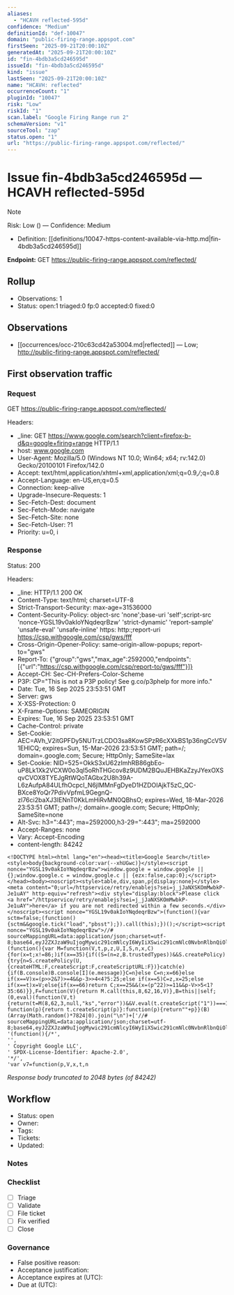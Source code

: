 ```yaml
---
aliases:
  - "HCAVH reflected-595d"
confidence: "Medium"
definitionId: "def-10047"
domain: "public-firing-range.appspot.com"
firstSeen: "2025-09-21T20:00:10Z"
generatedAt: "2025-09-21T20:00:10Z"
id: "fin-4bdb3a5cd246595d"
issueId: "fin-4bdb3a5cd246595d"
kind: "issue"
lastSeen: "2025-09-21T20:00:10Z"
name: "HCAVH: reflected"
occurrenceCount: "1"
pluginId: "10047"
risk: "Low"
riskId: "1"
scan.label: "Google Firing Range run 2"
schemaVersion: "v1"
sourceTool: "zap"
status.open: "1"
url: "https://public-firing-range.appspot.com/reflected/"
---
```


# Issue fin-4bdb3a5cd246595d — HCAVH reflected-595d

> [!Note]
> Risk: Low () — Confidence: Medium

- Definition: [[definitions/10047-https-content-available-via-http.md|fin-4bdb3a5cd246595d]]

**Endpoint:** GET https://public-firing-range.appspot.com/reflected/

## Rollup

- Observations: 1
- Status: open:1 triaged:0 fp:0 accepted:0 fixed:0

## Observations

- [[occurrences/occ-210c63cd42a53004.md|reflected]] — Low; http://public-firing-range.appspot.com/reflected/

## First observation traffic

### Request

GET https://public-firing-range.appspot.com/reflected/

Headers:
- _line: GET https://www.google.com/search?client=firefox-b-d&q=google+firing+range HTTP/1.1
- host: www.google.com
- User-Agent: Mozilla/5.0 (Windows NT 10.0; Win64; x64; rv:142.0) Gecko/20100101 Firefox/142.0
- Accept: text/html,application/xhtml+xml,application/xml;q=0.9,*/*;q=0.8
- Accept-Language: en-US,en;q=0.5
- Connection: keep-alive
- Upgrade-Insecure-Requests: 1
- Sec-Fetch-Dest: document
- Sec-Fetch-Mode: navigate
- Sec-Fetch-Site: none
- Sec-Fetch-User: ?1
- Priority: u=0, i

### Response

Status: 200

Headers:
- _line: HTTP/1.1 200 OK
- Content-Type: text/html; charset=UTF-8
- Strict-Transport-Security: max-age=31536000
- Content-Security-Policy: object-src 'none';base-uri 'self';script-src 'nonce-YGSL19v0akIoYNqdeqrBzw' 'strict-dynamic' 'report-sample' 'unsafe-eval' 'unsafe-inline' https: http:;report-uri https://csp.withgoogle.com/csp/gws/fff
- Cross-Origin-Opener-Policy: same-origin-allow-popups; report-to="gws"
- Report-To: {"group":"gws","max_age":2592000,"endpoints":[{"url":"https://csp.withgoogle.com/csp/report-to/gws/fff"}]}
- Accept-CH: Sec-CH-Prefers-Color-Scheme
- P3P: CP="This is not a P3P policy! See g.co/p3phelp for more info."
- Date: Tue, 16 Sep 2025 23:53:51 GMT
- Server: gws
- X-XSS-Protection: 0
- X-Frame-Options: SAMEORIGIN
- Expires: Tue, 16 Sep 2025 23:53:51 GMT
- Cache-Control: private
- Set-Cookie: AEC=AVh_V2itGPFDy5NUTrzLCDO3sa8KowSPzR6cXXkBS1p36ngCcV5V1EHlCQ; expires=Sun, 15-Mar-2026 23:53:51 GMT; path=/; domain=.google.com; Secure; HttpOnly; SameSite=lax
- Set-Cookie: NID=525=OkkS3xU62zImhRB86gbEo-uP8Lk1Xk2VCXW0o3qI5oRhTHGcov8z9UDM2BQuJEHBKaZzyJYexOXSqvCVOX8TYEJgRtWQoTAGbx2U8h39A-L6zAufpA84ULfhOcpcI_N6jlMMnFgDyeD1HZDOIAjkT5zC_QC-BXce8YoQr7PdivVpfmL9GegnQ-zl76ci2baXJ3IENnT0KkLmHiRvMN0QBhsO; expires=Wed, 18-Mar-2026 23:53:51 GMT; path=/; domain=.google.com; Secure; HttpOnly; SameSite=none
- Alt-Svc: h3=":443"; ma=2592000,h3-29=":443"; ma=2592000
- Accept-Ranges: none
- Vary: Accept-Encoding
- content-length: 84242

```http
<!DOCTYPE html><html lang="en"><head><title>Google Search</title><style>body{background-color:var(--xhUGwc)}</style><script nonce="YGSL19v0akIoYNqdeqrBzw">window.google = window.google || {};window.google.c = window.google.c || {ezx:false,cap:0};</script></head><body><noscript><style>table,div,span,p{display:none}</style><meta content="0;url=/httpservice/retry/enablejs?sei=j_jJaNXSKOmMwbkP-Je1uAY" http-equiv="refresh"><div style="display:block">Please click <a href="/httpservice/retry/enablejs?sei=j_jJaNXSKOmMwbkP-Je1uAY">here</a> if you are not redirected within a few seconds.</div></noscript><script nonce="YGSL19v0akIoYNqdeqrBzw">(function(){var sctm=false;(function(){sctm&&google.tick("load","pbsst");}).call(this);})();</script><script nonce="YGSL19v0akIoYNqdeqrBzw">//# sourceMappingURL=data:application/json;charset=utf-8;base64,eyJ2ZXJzaW9uIjogMywic291cmNlcyI6WyIiXSwic291cmNlc0NvbnRlbnQiOlsiICJdLCJuYW1lcyI6WyJjbG9zdXJlRHluYW1pY0J1dHRvbiJdLCJtYXBwaW5ncyI6IkFBQUE7QUFBQTtBQUFBO0FBQUE7QUFBQTtBQUFBO0FBQUEifQ==
(function(){var M=function(V,t,p,z,U,I,S,n,x,C){for(x=t;x!=86;)if(x==35){if((S=(n=z,B.trustedTypes))&&S.createPolicy){try{n=S.createPolicy(U,{createHTML:F,createScript:F,createScriptURL:F})}catch(e){if(B.console)B.console[I](e.message)}C=n}else C=n;x=66}else if(x==V)x=(p>>2&7)>=4&&p-3>>4<4?5:25;else if(x==5)C=z,x=25;else if(x==t)x=V;else{if(x==66)return C;x==25&&(x=(p^22)>=11&&p-V>>5<1?35:66)}},F=function(V){return M.call(this,8,62,16,V)},B=this||self;(0,eval)(function(V,t){return(t=M(8,62,3,null,"ks","error"))&&V.eval(t.createScript("1"))===1?function(p){return t.createScript(p)}:function(p){return""+p}}(B)(Array(Math.random()*7824|0).join("\n")+['//# sourceMappingURL=data:application/json;charset=utf-8;base64,eyJ2ZXJzaW9uIjogMywic291cmNlcyI6WyIiXSwic291cmNlc0NvbnRlbnQiOlsiICJdLCJuYW1lcyI6WyJjbG9zdXJlRHluYW1pY0J1dHRvbiJdLCJtYXBwaW5ncyI6IkFBQUE7QUFBQTtBQUFBO0FBQUE7QUFBQTtBQUFBO0FBQUEifQ==',
'(function(){/*',
'',
' Copyright Google LLC',
' SPDX-License-Identifier: Apache-2.0',
'*/',
'var v7=function(p,V,x,t,n
```

_Response body truncated to 2048 bytes (of 84242)_

## Workflow

- Status: open
- Owner: 
- Tags: 
- Tickets: 
- Updated: 

### Notes


### Checklist

- [ ] Triage
- [ ] Validate
- [ ] File ticket
- [ ] Fix verified
- [ ] Close

### Governance

- False positive reason: 
- Acceptance justification: 
- Acceptance expires at (UTC): 
- Due at (UTC): 
